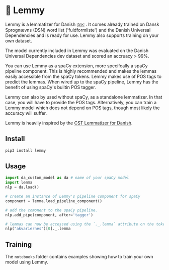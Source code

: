 🤘 Lemmy
========

Lemmy is a lemmatizer for Danish 🇩🇰 . It comes already trained on Dansk Sprognævns (DSN) word list ('fuldformliste') and the
Danish Universal Dependencies and is ready for use. Lemmy also supports training on your own dataset.

The model currently included in Lemmy was evaluated on the Danish Universal Dependencies dev dataset and scored an
accruacy > 99%.

You can use Lemmy as a spaCy extension, more specifcally a spaCy pipeline component. This is highly recommended and
makes the lemmas easily accessible from the spaCy tokens. Lemmy makes use of POS tags to predict the lemmas. When wired
up to the spaCy pipeline, Lemmy has the benefit of using spaCy's builtin POS tagger.

Lemmy can also by used without spaCy, as a standalone lemmatizer. In that case, you will have to provide the
POS tags. Alternatively, you can train a Lemmy model which does not depend on POS tags, though most likely the
accuracy will suffer.

Lemmy is heavily inspired by the [CST Lemmatizer for Danish](https://cst.dk/online/lemmatiser/).

Install
-------

```bash
pip3 install lemmy
```

Usage
-----

```python
import da_custom_model as da # name of your spaCy model
import lemma
nlp = da.load()

# create an instance of Lemmy's pipeline component for spaCy
component = lemma.load_pipeline_component()

# add the comonent to the spaCy pipeline.
nlp.add_pipe(component, after='tagger')

# lemmas can now be accessed using the `._.lemma` attribute on the tokens
nlp("akvariernes")[0]._.lemma
```

Training
--------

The `notebooks` folder contains examples showing how to train your own model using Lemmy.